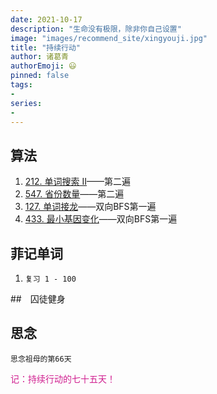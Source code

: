 ```yaml
---
date: 2021-10-17
description: "生命没有极限，除非你自己设置"
image: "images/recommend_site/xingyouji.jpg"
title: "持续行动"
author: 诸葛青
authorEmoji: 😃
pinned: false
tags:
- 
series:
-
---
```


## 算法
1. [212. 单词搜索 II](https://leetcode-cn.com/problems/word-search-ii/)——第二遍
2. [547. 省份数量](https://leetcode-cn.com/problems/number-of-provinces/)——第二遍
3. [127. 单词接龙](https://leetcode-cn.com/problems/word-ladder/)——双向BFS第一遍
4. [433. 最小基因变化](https://leetcode-cn.com/problems/minimum-genetic-mutation/)——双向BFS第一遍

## 菲记单词
1. ``复习 1 - 100``

##　囚徒健身

## 思念
``思念祖母的第66天``


<font color=VioletRed>记：持续行动的七十五天！</font>